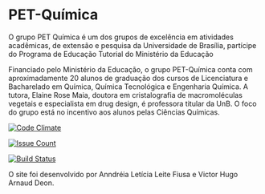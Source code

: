 ﻿# PET-Química

O grupo PET Química é um dos grupos de excelência em atividades acadêmicas, de extensão e pesquisa da Universidade de Brasília, partícipe do Programa de Educação Tutorial do Ministério da Educação

Financiado pelo Ministério da Educação, o grupo PET-Química conta com aproximadamente 20 alunos de graduação dos cursos de Licenciatura e Bacharelado em Química, Química Tecnológica e Engenharia Química. A tutora, Elaine Rose Maia, doutora em cristalografia de macromoléculas vegetais e especialista em drug design, é professora titular da UnB. O foco do grupo está no incentivo aos alunos pelas Ciências Químicas.

[![Code Climate](https://codeclimate.com/github/VWApplications/PET/badges/gpa.svg)](https://codeclimate.com/github/VWApplications/PET)

[![Issue Count](https://codeclimate.com/github/VWApplications/PET/badges/issue_count.svg)](https://codeclimate.com/github/VWApplications/PET)

[![Build Status](https://travis-ci.org/VWApplications/PET.svg?branch=master)](https://travis-ci.org/VWApplications/PET)

O site foi desenvolvido por Anndréia Letícia Leite Fiusa e Victor Hugo Arnaud Deon.
